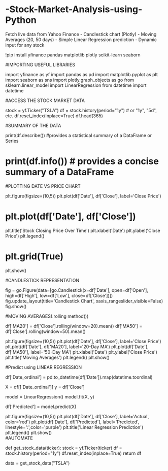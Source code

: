 # -Stock-Market-Analysis-using-Python
Fetch live data from Yahoo Finance - Candlestick chart (Plotly) - Moving Averages (20, 50 days) - Simple Linear Regression prediction - Dynamic input for any stock

!pip install yfinance pandas matplotlib plotly scikit-learn seaborn

#IMPORTING USEFUL LIBRARIES

import yfinance as yf
import pandas as pd
import matplotlib.pyplot as plt
import seaborn as sns
import plotly.graph_objects as go
from sklearn.linear_model import LinearRegression
from datetime import datetime

#ACCESS THE STOCK MARKET DATA

stock = yf.Ticker("TSLA")
df = stock.history(period="1y")  # or "1y", "5d", etc.
df.reset_index(inplace=True)
df.head(365)

#SUMMARY OF THE DATA

print(df.describe())  #provides a statistical summary of a DataFrame or Series
# print(df.info())      # provides a concise summary of a DataFrame

#PLOTTING DATE VS PRICE CHART

plt.figure(figsize=(10,5))
plt.plot(df['Date'], df['Close'], label='Close Price')
# plt.plot(df['Date'], df['Close'])
plt.title('Stock Closing Price Over Time')
plt.xlabel('Date')
plt.ylabel('Close Price')
plt.legend()
# plt.grid(True)
plt.show()

#CANDLESTICK REPRESENTATION

fig = go.Figure(data=[go.Candlestick(x=df['Date'],
                open=df['Open'],
                high=df['High'],
                low=df['Low'],
                close=df['Close'])])
fig.update_layout(title='Candlestick Chart', xaxis_rangeslider_visible=False)
fig.show()

#MOVING AVERAGES(.rolling method())

df['MA20'] = df['Close'].rolling(window=20).mean()
df['MA50'] = df['Close'].rolling(window=50).mean()

plt.figure(figsize=(10,5))
plt.plot(df['Date'], df['Close'], label='Close Price')
plt.plot(df['Date'], df['MA20'], label='20-Day MA')
plt.plot(df['Date'], df['MA50'], label='50-Day MA')
plt.xlabel('Date')
plt.ylabel('Close Price')
plt.title('Moving Averages')
plt.legend()
plt.show()

#Predict using LINEAR REGRESSION

df['Date_ordinal'] = pd.to_datetime(df['Date']).map(datetime.toordinal)

X = df[['Date_ordinal']]
y = df['Close']

model = LinearRegression()
model.fit(X, y)

df['Predicted'] = model.predict(X)

plt.figure(figsize=(10,5))
plt.plot(df['Date'], df['Close'], label='Actual', color='red')
plt.plot(df['Date'], df['Predicted'], label='Predicted', linestyle=':',color='purple')
plt.title('Linear Regression Prediction')
plt.legend()
plt.show()\
#AUTOMATE

def get_stock_data(ticker):
    stock = yf.Ticker(ticker)
    df = stock.history(period="1y")
    df.reset_index(inplace=True)
    return df

data = get_stock_data("TSLA")
